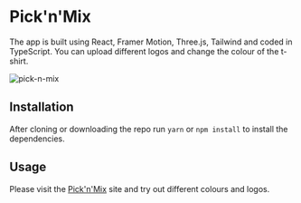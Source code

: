 # Pick'n'Mix

The app is built using React, Framer Motion, Three.js, Tailwind and coded in TypeScript. You can upload different logos and change the colour of the t-shirt.

![pick-n-mix](https://github.com/cryptnology/tshirt-threejs/assets/85605968/9f9ab1a5-9373-4e3e-9da9-80f5921e9223)

## Installation

After cloning or downloading the repo run ``yarn`` or ``npm install`` to install the dependencies.

## Usage

Please visit the [Pick'n'Mix](https://tshirt-threejs.vercel.app) site and try out different colours and logos.
